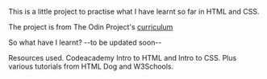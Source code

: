This is a little project to practise what I have learnt so far in HTML and CSS.

The project is from The Odin Project's [curriculum](http://www.theodinproject.com/courses/web-development-101/lessons/html-css)

So what have I learnt?
--to be updated soon--

Resources used.
Codeacademy Intro to HTML and Intro to CSS. Plus various tutorials from HTML Dog and W3Schools.
